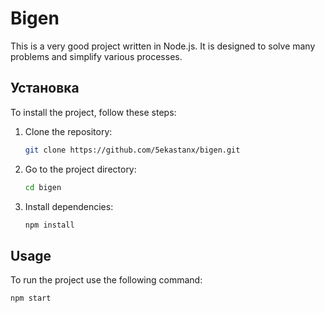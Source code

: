 # Bigen

This is a very good project written in Node.js. It is designed to solve many problems and simplify various processes.

## Установка 

To install the project, follow these steps:

1. Clone the repository:
    ```bash
    git clone https://github.com/5ekastanx/bigen.git
    ```

2. Go to the project directory:
    ```bash
    cd bigen
    ```

3. Install dependencies:
    ```bash
    npm install
    ```

## Usage

To run the project use the following command:

```bash
npm start
